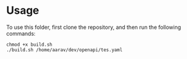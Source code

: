 # Usage
To use this folder, first clone the repository, and then run the following commands:
```
chmod +x build.sh
./build.sh /home/aarav/dev/openapi/tes.yaml
```
